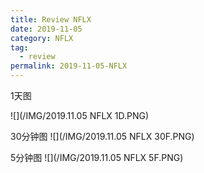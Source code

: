 ```yaml
---
title: Review NFLX
date: 2019-11-05
category: NFLX
tag:
  - review
permalink: 2019-11-05-NFLX
---
```

1天图

![](/IMG/2019.11.05 NFLX 1D.PNG)

30分钟图
![](/IMG/2019.11.05 NFLX 30F.PNG)

5分钟图
![](/IMG/2019.11.05 NFLX 5F.PNG)
